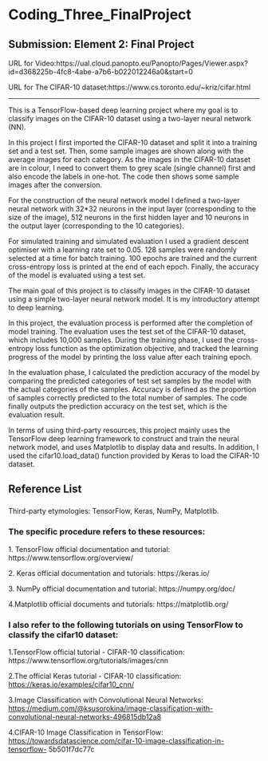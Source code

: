 # Coding_Three_FinalProject
<h2>Submission: Element 2: Final Project</h2>
<p>URL for Video:https://ual.cloud.panopto.eu/Panopto/Pages/Viewer.aspx?id=d368225b-4fc8-4abe-a7b6-b022012246a0&start=0</p>
<p>URL for The CIFAR-10 dataset:https://www.cs.toronto.edu/~kriz/cifar.html</p>
<hr>
This is a TensorFlow-based deep learning project where my goal is to classify images on the CIFAR-10 dataset using a two-layer neural network (NN).

In this project I first imported the CIFAR-10 dataset and split it into a training set and a test set. Then, some sample images are shown along with the average images for each category. As the images in the CIFAR-10 dataset are in colour, I need to convert them to grey scale (single channel) first and also encode the labels in one-hot. The code then shows some sample images after the conversion.

For the construction of the neural network model I defined a two-layer neural network with 32*32 neurons in the input layer (corresponding to the size of the image), 512 neurons in the first hidden layer and 10 neurons in the output layer (corresponding to the 10 categories).

For simulated training and simulated evaluation I used a gradient descent optimiser with a learning rate set to 0.05. 128 samples were randomly selected at a time for batch training. 100 epochs are trained and the current cross-entropy loss is printed at the end of each epoch. Finally, the accuracy of the model is evaluated using a test set.

The main goal of this project is to classify images in the CIFAR-10 dataset using a simple two-layer neural network model. It is my introductory attempt to deep learning.

In this project, the evaluation process is performed after the completion of model training. The evaluation uses the test set of the CIFAR-10 dataset, which includes 10,000 samples. During the training phase, I used the cross-entropy loss function as the optimization objective, and tracked the learning progress of the model by printing the loss value after each training epoch.

In the evaluation phase, I calculated the prediction accuracy of the model by comparing the predicted categories of test set samples by the model with the actual categories of the samples. Accuracy is defined as the proportion of samples correctly predicted to the total number of samples. The code finally outputs the prediction accuracy on the test set, which is the evaluation result.

In terms of using third-party resources, this project mainly uses the TensorFlow deep learning framework to construct and train the neural network model, and uses Matplotlib to display data and results. In addition, I used the cifar10.load_data() function provided by Keras to load the CIFAR-10 dataset.
<h2>Reference List</h2>
<h3></h3>Third-party etymologies:</h3>
TensorFlow, Keras, NumPy, Matplotlib.

<h3>The specific procedure refers to these resources:</h3>
<p>1. TensorFlow official documentation and tutorial: https://www.tensorflow.org/overview/</p>
<p>2. Keras official documentation and tutorials: https://keras.io/</p>
<p>3. NumPy official documentation and tutorial: https://numpy.org/doc/</p>
<p>4.Matplotlib official documents and tutorials: https://matplotlib.org/</p>

<h3>I also refer to the following tutorials on using TensorFlow to classify the cifar10 dataset:</h3>
1.TensorFlow official tutorial - CIFAR-10 classification: https://www.tensorflow.org/tutorials/images/cnn

2.The official Keras tutorial - CIFAR-10 classification: https://keras.io/examples/cifar10_cnn/

3.Image Classification with Convolutional Neural Networks: https://medium.com/@ksusorokina/image-classification-with-convolutional-neural-networks-496815db12a8

4.CIFAR-10 Image Classification in TensorFlow: https://towardsdatascience.com/cifar-10-image-classification-in-tensorflow- 5b501f7dc77c
